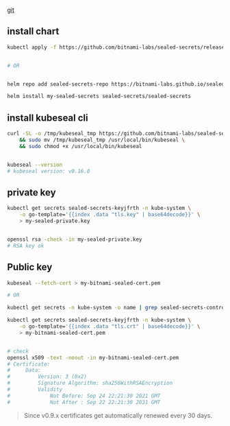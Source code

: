 [git](https://github.com/bitnami-labs/sealed-secrets)


## install chart
```bash
kubectl apply -f https://github.com/bitnami-labs/sealed-secrets/releases/download/v0.16.0/controller.yaml


# OR 


helm repo add sealed-secrets-repo https://bitnami-labs.github.io/sealed-secrets

helm install my-sealed-secrets sealed-secrets/sealed-secrets
```


## install kubeseal cli
```bash
curl -SL -o /tmp/kubeseal_tmp https://github.com/bitnami-labs/sealed-secrets/releases/download/v0.16.0/kubeseal-linux-amd64 \
    && sudo mv /tmp/kubeseal_tmp /usr/local/bin/kubeseal \
    && sudo chmod +x /usr/local/bin/kubeseal


kubeseal --version
# kubeseal version: v0.16.0
```


## private key
```bash
kubectl get secrets sealed-secrets-keyjfrth -n kube-system \
    -o go-template='{{index .data "tls.key" | base64decode}}' \
    > my-sealed-private.key


openssl rsa -check -in my-sealed-private.key
# RSA key ok
```



## Public key
```bash
kubeseal --fetch-cert > my-bitnami-sealed-cert.pem

# OR

kubectl get secrets -n kube-system -o name | grep sealed-secrets-controller

kubectl get secrets sealed-secrets-keyjfrth -n kube-system \
    -o go-template='{{index .data "tls.crt" | base64decode}}' \
    > my-bitnami-sealed-cert.pem


# check
openssl x509 -text -noout -in my-bitnami-sealed-cert.pem
# Certificate:
#     Data:
#         Version: 3 (0x2)
#         Signature Algorithm: sha256WithRSAEncryption
#         Validity
#             Not Before: Sep 24 22:21:30 2021 GMT
#             Not After : Sep 22 22:21:30 2031 GMT
```
> Since v0.9.x certificates get automatically renewed every 30 days.
